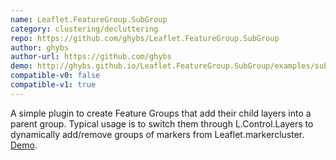 ```yaml
---
name: Leaflet.FeatureGroup.SubGroup
category: clustering/decluttering
repo: https://github.com/ghybs/Leaflet.FeatureGroup.SubGroup
author: ghybs
author-url: https://github.com/ghybs
demo: http://ghybs.github.io/Leaflet.FeatureGroup.SubGroup/examples/subGroup-markercluster-controlLayers-realworld.388.html
compatible-v0: false
compatible-v1: true
---
```


A simple plugin to create Feature Groups that add their child layers into a parent group. Typical usage is to switch them through L.Control.Layers to dynamically add/remove groups of markers from Leaflet.markercluster. <a href="http://ghybs.github.io/Leaflet.FeatureGroup.SubGroup/examples/subGroup-markercluster-controlLayers-realworld.388.html">Demo</a>.
